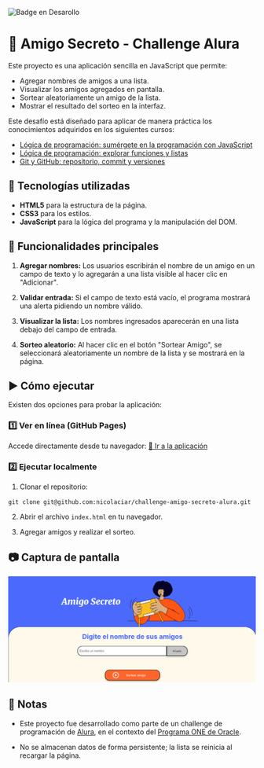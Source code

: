 ![Badge en Desarollo](https://img.shields.io/badge/STATUS-FINALIZADO-green)


# 🎁 Amigo Secreto - Challenge Alura

Este proyecto es una aplicación sencilla en JavaScript que permite:

- Agregar nombres de amigos a una lista.
- Visualizar los amigos agregados en pantalla.
- Sortear aleatoriamente un amigo de la lista.
- Mostrar el resultado del sorteo en la interfaz.

Este desafío está diseñado para  aplicar de manera práctica los conocimientos adquiridos en los siguientes cursos:

+    [Lógica de programación: sumérgete en la programación con JavaScript](https://app.aluracursos.com/course/logica-programacion-sumergete-programacion-javascript)
+    [Lógica de programación: explorar funciones y listas](https://app.aluracursos.com/course/logica-programacion-explorar-funciones-listas)
+    [Git y GitHub: repositorio, commit y versiones](https://app.aluracursos.com/course/git-github-repositorio-commit-versiones)

## 🚀 Tecnologías utilizadas

- **HTML5** para la estructura de la página.
- **CSS3** para los estilos.
- **JavaScript** para la lógica del programa y la manipulación del DOM.


## 📜 Funcionalidades principales

1. **Agregar nombres:** 
Los usuarios escribirán el nombre de un amigo en un campo de texto y lo agregarán a una lista visible al hacer clic en "Adicionar".

2. **Validar entrada:** 
Si el campo de texto está vacío, el programa mostrará una alerta pidiendo un nombre válido.

3. **Visualizar la lista:** Los nombres ingresados aparecerán en una lista debajo del campo de entrada.

4. **Sorteo aleatorio:** Al hacer clic en el botón "Sortear Amigo", se seleccionará aleatoriamente un nombre de la lista y se mostrará en la página.

## ▶️ Cómo ejecutar

Existen dos opciones para probar la aplicación:

### 1️⃣ Ver en línea (GitHub Pages)

Accede directamente desde tu navegador:
[🔗 Ir a la aplicación](https://nicolaciar.github.io/challenge-amigo-secreto-alura/)

### 2️⃣ Ejecutar localmente

1. Clonar el repositorio:

```
git clone git@github.com:nicolaciar/challenge-amigo-secreto-alura.git
```

2. Abrir el archivo `index.html` en tu navegador.

3. Agregar amigos y realizar el sorteo.

## 📷 Captura de pantalla

![Vista previa de la aplicación](/assets/captura_de_pantalla.png)

## 📝 Notas
* Este proyecto fue desarrollado como parte de un challenge de programación de [Alura](https://www.aluracursos.com/), en el contexto del [Programa ONE de Oracle](https://www.oracle.com/latam/education/oracle-next-education/).

* No se almacenan datos de forma persistente; la lista se reinicia al recargar la página.